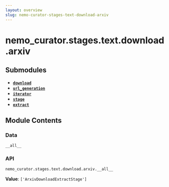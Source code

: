 ```yaml
---
layout: overview
slug: nemo-curator-stages-text-download-arxiv
---
```


# nemo_curator.stages.text.download.arxiv



## Submodules

- **[`download`](nemo-curator-stages-text-download-arxiv-download)**
- **[`url_generation`](nemo-curator-stages-text-download-arxiv-url-generation)**
- **[`iterator`](nemo-curator-stages-text-download-arxiv-iterator)**
- **[`stage`](nemo-curator-stages-text-download-arxiv-stage)**
- **[`extract`](nemo-curator-stages-text-download-arxiv-extract)**

## Module Contents

### Data

`__all__`

### API

```python
nemo_curator.stages.text.download.arxiv.__all__
```

**Value**: `['ArxivDownloadExtractStage']`

